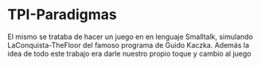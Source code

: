 # TPI-Paradigmas

El mismo se trataba de hacer un juego en en lenguaje Smalltalk, simulando LaConquista-TheFloor del famoso programa de Guido Kaczka.
Además la idea de todo este trabajo era darle nuestro propio toque y cambio al juego
